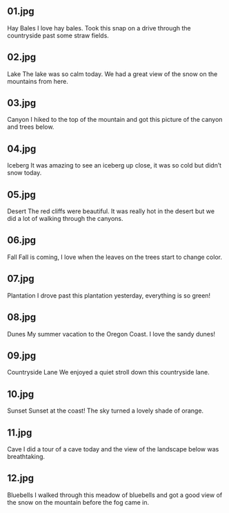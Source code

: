 ﻿## 01.jpg
Hay Bales
I love hay bales. Took this snap on a drive through the countryside past some straw fields.

## 02.jpg 
Lake 
The lake was so calm today. We had a great view of the snow on the mountains from here.

## 03.jpg
 Canyon 
I hiked to the top of the mountain and got this picture of the canyon and trees below.

## 04.jpg
Iceberg 
It was amazing to see an iceberg up close, it was so cold but didn’t snow today.

## 05.jpg 
Desert 
The red cliffs were beautiful. It was really hot in the desert but we did a lot of walking through the canyons.

## 06.jpg
Fall
Fall is coming, I love when the leaves on the trees start to change color.

## 07.jpg
Plantation
I drove past this plantation yesterday, everything is so green!

## 08.jpg
Dunes 
My summer vacation to the Oregon Coast. I love the sandy dunes!

## 09.jpg
Countryside Lane
We enjoyed a quiet stroll down this countryside lane.

## 10.jpg
Sunset 
Sunset at the coast! The sky turned a lovely shade of orange.

## 11.jpg
Cave
I did a tour of a cave today and the view of the landscape below was breathtaking.

## 12.jpg
Bluebells
I walked through this meadow of bluebells and got a good view of the snow on the mountain before the fog came in.